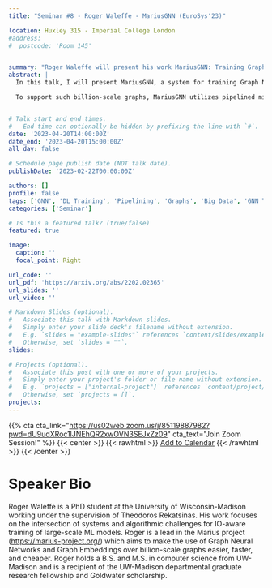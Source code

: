 ```yaml
---
title: "Seminar #8 - Roger Waleffe - MariusGNN (EuroSys'23)"

location: Huxley 315 - Imperial College London
#address:
#  postcode: 'Room 145'


summary: "Roger Waleffe will present his work MariusGNN: Training Graph Neural Networks over Billion-Scale Graphs on a Single Machine (EuroSys'23)"
abstract: |
  In this talk, I will present MariusGNN, a system for training Graph Neural Networks (GNNs) on a single machine. Using only one GPU, a machine with 60GB of RAM, and a large SSD, MariusGNN can learn vector representations for all 3.5B nodes (web pages) in the Common Crawl 2012 hyperlink graph containing 128B edges (hyperlinks between pages). 

  To support such billion-scale graphs, MariusGNN utilizes pipelined mini-batch training and the entire memory hierarchy, including disk. This architecture requires MariusGNN to address two main challenges. First, MariusGNN optimizes GNN mini-batch preparation to make it as efficient as possible on a machine with fixed resources. Second, MariusGNN employs techniques to utilize disk storage during training without bottlenecking throughput or hurting model accuracy. This talk will highlight how MariusGNN with one GPU can achieve the same level of model accuracy up to 8x faster than existing industrial systems when they are using up to eight GPUs. By scaling training using disk storage, MariusGNN deployments on billion-scale graphs are up to 64x cheaper in monetary cost than those of the competing systems.


# Talk start and end times.
#   End time can optionally be hidden by prefixing the line with `#`.
date: '2023-04-20T14:00:00Z'
date_end: '2023-04-20T15:00:00Z'
all_day: false

# Schedule page publish date (NOT talk date).
publishDate: '2023-02-22T00:00:00Z'

authors: []
profile: false
tags: ['GNN', 'DL Training', 'Pipelining', 'Graphs', 'Big Data', 'GNN Training', 'Graph Neural Network', 'Memory Hierarchy', 'Scale-up']
categories: ['Seminar']

# Is this a featured talk? (true/false)
featured: true

image:
  caption: ''
  focal_point: Right

url_code: ''
url_pdf: 'https://arxiv.org/abs/2202.02365'
url_slides: ''
url_video: ''

# Markdown Slides (optional).
#   Associate this talk with Markdown slides.
#   Simply enter your slide deck's filename without extension.
#   E.g. `slides = "example-slides"` references `content/slides/example-slides.md`.
#   Otherwise, set `slides = ""`.
slides:

# Projects (optional).
#   Associate this post with one or more of your projects.
#   Simply enter your project's folder or file name without extension.
#   E.g. `projects = ["internal-project"]` references `content/project/deep-learning/index.md`.
#   Otherwise, set `projects = []`.
projects:
---
```


{{% cta cta_link="https://us02web.zoom.us/j/85119887982?pwd=dU9udXRoc1lJNEhQR2xwOVN3SEJxZz09" cta_text="Join Zoom Session!" %}}
{{< center >}}
{{< rawhtml >}}
<a title="Add to Calendar" class="addeventatc" data-id="HM16232967" href="https://www.addevent.com/event/HM16232967" target="_blank">Add to Calendar</a>
	<script type="text/javascript" src="https://cdn.addevent.com/libs/atc/1.6.1/atc.min.js" async defer></script>
{{< /rawhtml >}}
{{< /center >}}

# Speaker Bio
Roger Waleffe is a PhD student at the University of Wisconsin-Madison working under the supervision of Theodoros Rekatsinas. His work focuses on the intersection of systems and algorithmic challenges for IO-aware training of large-scale ML models. Roger is a lead in the Marius project (https://marius-project.org/) which aims to make the use of Graph Neural Networks and Graph Embeddings over billion-scale graphs easier, faster, and cheaper. Roger holds a B.S. and M.S. in computer science from UW-Madison and is a recipient of the UW-Madison departmental graduate research fellowship and Goldwater scholarship.

